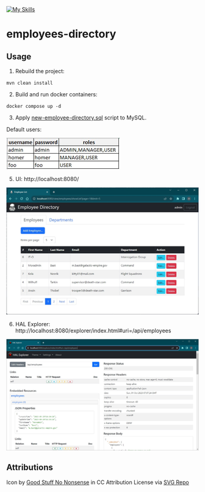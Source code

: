 [![My Skills](https://skillicons.dev/icons?i=java,spring,hibernate,mysql,html,bootstrap,docker&theme=light)](https://skillicons.dev)
# employees-directory

## Usage

1. Rebuild the project:
```
mvn clean install
```
2. Build and run docker containers:
```
docker compose up -d
```
3. Apply [new-employee-directory.sql](./new-employee-directory.sql) script to MySQL.

Default users:

![users](/src/main/resources/static/images/users.jpg?raw=true)

5. UI: http://localhost:8080/

![screenshot](/src/main/resources/static/images/screenshot.jpg?raw=true)

6. HAL Explorer: http://localhost:8080/explorer/index.html#uri=/api/employees

![screenshot2](/src/main/resources/static/images/screenshot2.jpg?raw=true)

## Attributions

Icon by <a href="https://goodstuffnononsense.com/hand-drawn-icons/space-icons/?ref=svgrepo.com" target="_blank">Good Stuff No Nonsense</a> in CC Attribution License via <a href="https://www.svgrepo.com/" target="_blank">SVG Repo</a>
